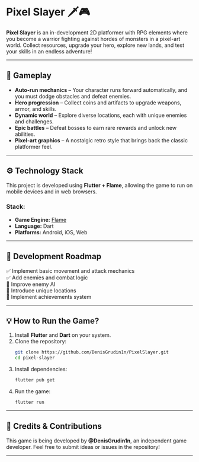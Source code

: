# **Pixel Slayer** 🗡️🎮  

**Pixel Slayer** is an in-development 2D platformer with RPG elements where you become a warrior fighting against hordes of monsters in a pixel-art world. Collect resources, upgrade your hero, explore new lands, and test your skills in an endless adventure!

---

## 🏹 **Gameplay**  
- **Auto-run mechanics** – Your character runs forward automatically, and you must dodge obstacles and defeat enemies.
- **Hero progression** – Collect coins and artifacts to upgrade weapons, armor, and skills.
- **Dynamic world** – Explore diverse locations, each with unique enemies and challenges.
- **Epic battles** – Defeat bosses to earn rare rewards and unlock new abilities.
- **Pixel-art graphics** – A nostalgic retro style that brings back the classic platformer feel.

---

## ⚙ **Technology Stack**  
This project is developed using **Flutter + Flame**, allowing the game to run on mobile devices and in web browsers.

### **Stack:**  
- **Game Engine:** [Flame](https://pub.dev/packages/flame)  
- **Language:** Dart  
- **Platforms:** Android, iOS, Web  

---

## 🚀 **Development Roadmap**  
✅ Implement basic movement and attack mechanics  
✅ Add enemies and combat logic  
🔄 Improve enemy AI  
🔄 Introduce unique locations  
🔄 Implement achievements system  

---

## 💡 **How to Run the Game?**  
1. Install **Flutter** and **Dart** on your system.  
2. Clone the repository:  
   ```bash
   git clone https://github.com/DenisGrudin1n/PixelSlayer.git
   cd pixel-slayer
   ```  
3. Install dependencies:  
   ```bash
   flutter pub get
   ```  
4. Run the game:  
   ```bash
   flutter run
   ```  

---

## 🎨 **Credits & Contributions**  
This game is being developed by **@DenisGrudin1n**, an independent game developer. Feel free to submit ideas or issues in the repository!

---


